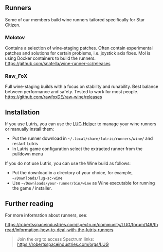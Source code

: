 ## Runners
Some of our members build wine runners tailored specifically for Star Citizen.

### Molotov
Contains a selection of wine-staging patches.  Often contain experimental patches and solutions for certain problems, i.e. joystick axis fixes.
Mol is using Docker containers to build the runners.
https://github.com/snatella/wine-runner-sc/releases

### Raw_FoX
Full wine-staging builds with a focus on stability and runability. Best balance between performance and safety. Tested to work for most people.
https://github.com/rawfoxDE/raw-wine/releases

## Installation
If you use Lutris, you can use the [LUG Helper](https://github.com/starcitizen-lug/lug-helper) to manage your wine runners or manually install them:

* Put the runner download in `~/.local/share/lutris/runners/wine/` and restart Lutris
* In Lutris game configuration select the extracted runner from the pulldown menu

If you do not use Lutris, you can use the Wine build as follows:

* Put the download in a directory of your choice, for example, `~/Downloads/lug-sc-wine`
* Use `~/Downloads/your-runner/bin/wine` as Wine executable for running the game / installer.

## Further reading
For more information about runners, see:

https://robertsspaceindustries.com/spectrum/community/LUG/forum/149/thread/information-how-to-deal-with-the-lutris-runners
> Join the org to access Spectrum links: https://robertsspaceindustries.com/orgs/LUG